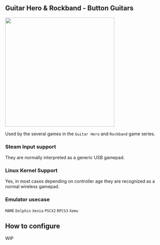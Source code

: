 ## Guitar Hero & Rockband - Button Guitars
<img src="../../../wiki_images/controllers/guitar-hero-guitars.png" width="350">

Used by the several games in the `Guitar Hero` and `Rockband` game series.

### Steam Input support
They are normally interpreted as a generic USB gamepad.

### Linux Kernel Support
Yes, in most cases depending on controller age they are recognized as a normal wireless gamepad.

### Emulator usecase
`MAME` `Dolphin` `Xenia` `PSCX2` `RPCS3` `Xemu`

## How to configure

WIP

